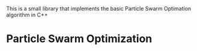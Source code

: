 
This is a small library that implements the basic Particle Swarm Optimation algorithm in C++

# Particle Swarm Optimization

